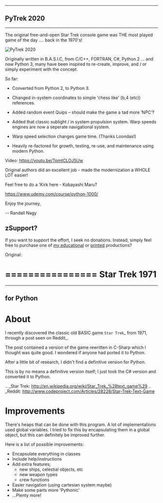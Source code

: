 ***
## PyTrek 2020
***

The original free-and-open Star Trek console game was THE most played game of the day .... back in the 1970's! 

![PyTrek 2020](https://github.com/Python3-Training/PyTrek-2020/blob/master/PyTrek.png)

Originally written in B.A.S.I.C, from C/C++, FORTRAN, C#, Python 2 ... and now Python 3, many have been inspired to re-create, improve, and / or simply experiment with the concept.

So far:

* Converted from Python 2, to Python 3. 

* Changed in-system coordinates to simple 'chess like' (b,4 (etc)) references.

* Added random event Quips – should make the game a tad more ‘NPC’?

* Added that classic sublight / in system propulsion system. Warp speeds engines are now a seperate navigational system.

* Warp speed selection changes game time. (Thanks Loondas!)

* Heavily re-factored for growth, testing, re-use, and maintenance using modern Python.

Video: https://youtu.be/TpmtCLOJ5Uw

Original authors did an excellent job - made the modernization a WHOLE LOT easier!

Feel free to do a 'Kirk here - Kobayashi Maru?

https://www.udemy.com/course/python-1000/ 



Enjoy the journey,


-- Randall Nagy


## zSupport?
If you want to support the effort, I seek no donations. Instead, simply feel free to purchase one of [my educational](https://www.udemy.com/user/randallnagy2/) or [printed](https://www.amazon.com/Randall-Nagy/e/B08ZJLH1VN?ref=sr_ntt_srch_lnk_1&qid=1660050704&sr=8-1) productions?

Original:


================
 Star Trek 1971
================
------------
 for Python
------------

About
=====

I recently discovered the classic old BASIC game `Star Trek`_ from 1971, through a post seen on Reddit_.

The post contained a version of the game rewritten in C-Sharp which I thought was quite good.
I wondered if anyone had ported it to Python.

After a little bit of research, I didn't find a definitive version for Python.

This is by no means a definitive version itself; I just took the C# version and converted it to Python.

.. _Star Trek: http://en.wikipedia.org/wiki/Star_Trek_%28text_game%29
.. _Reddit: http://www.codeproject.com/Articles/28228/Star-Trek-Text-Game

Improvements
============

There's heaps that can be done with this program. A lot of implementations used global variables.
I tried to fix this by encapsulating them in a global object, but this can definitely be improved further.

Here is a list of possible improvements:

- Encapsulate everything in classes
- Include help/instructions
- Add extra features;
   + new ships, celestial objects, etc
   + new weapon types
   + crew functions
- Easier navigation (using cartesian system maybe)
- Make some parts more 'Pythonic'
- ...Plenty more!

